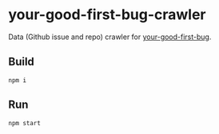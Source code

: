 # your-good-first-bug-crawler

Data (Github issue and repo) crawler for [your-good-first-bug](https://github.com/chenesan/your-good-first-bug). 

## Build

`npm i`

## Run

`npm start`
